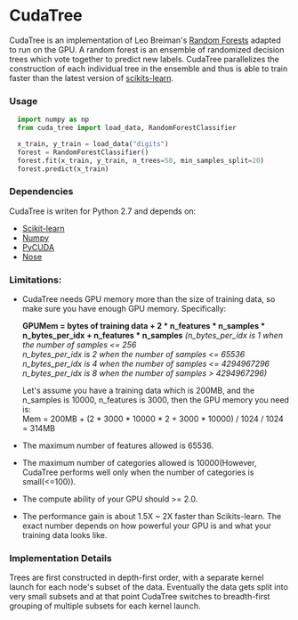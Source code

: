 CudaTree
==================

CudaTree is an implementation of Leo Breiman's [Random Forests](http://www.stat.berkeley.edu/~breiman/RandomForests/cc_home.htm)
adapted to run on the GPU. 
A random forest is an ensemble of randomized decision trees which  vote together to predict new labels.
CudaTree parallelizes the construction of each individual tree in the ensemble and thus is able to train faster than 
the latest version of [scikits-learn](http://scikit-learn.org/stable/modules/tree.html). 

### Usage


```python
  import numpy as np
  from cuda_tree import load_data, RandomForestClassifier

  x_train, y_train = load_data("digits")
  forest = RandomForestClassifier()
  forest.fit(x_train, y_train, n_trees=50, min_samples_split=20)
  forest.predict(x_train)
```

### Dependencies 

CudaTree is writen for Python 2.7 and depends on:

* [Scikit-learn](http://scikit-learn.org/stable/)
* [Numpy](http://www.scipy.org/install.html)
* [PyCUDA](http://documen.tician.de/pycuda/#)
* [Nose](https://nose.readthedocs.org/en/latest/)


### Limitations:
* CudaTree needs GPU memory more than the size of training data, so make sure you have enough GPU memory.
  Specifically:
  
  <b>GPUMem = bytes of training data + 2 * n_features * n_samples * n_bytes_per_idx + n_features * n_samples</b>
  <i>(n_bytes_per_idx is 1 when the number of samples <= 256
  <br />
  n_bytes_per_idx is 2 when the number of samples <= 65536
  <br />
  n_bytes_per_idx is 4 when the number of samples <= 4294967296 
  <br />
  n_bytes_per_idx is 8 when the number of samples > 4294967296)</i>
  <br/>
 
  Let's assume you have a training data which is 200MB, and the n_samples is 10000, n_features is 3000, then the 
  GPU memory you need is:<br />
  Mem = 200MB + (2 * 3000 * 10000 * 2 + 3000 * 10000) / 1024 / 1024 = 314MB

* The maximum number of features allowed is 65536.
* The maximum number of categories allowed is 10000(However, CudaTree performs well only when the number of categories is small(<=100)).
* The compute ability of your GPU should >= 2.0.
* The performance gain is about 1.5X ~ 2X faster than Scikits-learn. The exact number depends on how powerful your GPU is and what your training data looks like. 



### Implementation Details 

Trees are first constructed in depth-first order, with a separate kernel launch for each node's subset of the data. 
Eventually the data gets split into very small subsets and at that point CudaTree switches to breadth-first grouping
of multiple subsets for each kernel launch. 


